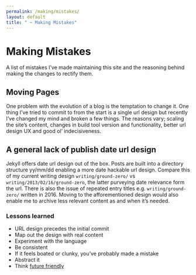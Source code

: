 ```yaml
---
permalink: /making/mistakes/
layout: default
title: " ~ Making Mistakes"
---
```


# Making Mistakes

A list of mistakes I’ve made maintaining this site and the reasoning behind making the changes to rectify them.

## Moving Pages

One problem with the evolution of a blog is the temptation to change it. One thing I’ve tried to commit to from the start is a single url design but recently I’ve changed my mind and broken a few things. The reasons vary; scaling the site’s content, changes in build tool version and functionality, better url design UX and good ol’ indecisiveness.

## A general lack of publish date url design

Jekyll offers date url design out of the box. Posts are built into a directory structure yy/mm/dd enabling a more date hackable url design. Compare this of my current writing design `writing/ground-zero/` vs `writing/2013/02/16/ground-zero`, the latter purveying date relevance form the url. There is also the issue of repeated entry titles e.g. `writing/ground-zero/` written in 2016. Moving to the afforementioned design would also enable me to archive less relevant content as and when it’s needed.

### Lessons learned

* URL design precedes the initial commit
* Map out the design with real content
* Experiment with the language
* Be consistent
* If it feels boated or clunky, you’ve probably made a mistake  
* Abstract it
* Think [future friendly](#)
